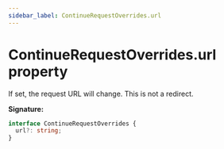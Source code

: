 ```yaml
---
sidebar_label: ContinueRequestOverrides.url
---
```


# ContinueRequestOverrides.url property

If set, the request URL will change. This is not a redirect.

**Signature:**

```typescript
interface ContinueRequestOverrides {
  url?: string;
}
```
